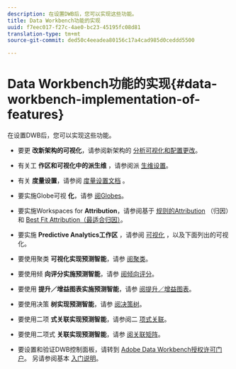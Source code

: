 ```yaml
---
description: 在设置DWB后，您可以实现这些功能。
title: Data Workbench功能的实现
uuid: f7eec017-f27c-4ae0-bc23-45195fc08d81
translation-type: tm+mt
source-git-commit: ded50c4eeadea80156c17a4cad985d0ceddd5500

---
```



# Data Workbench功能的实现{#data-workbench-implementation-of-features}

在设置DWB后，您可以实现这些功能。

* 要更 **改新架构的可视化**，请参阅新架构的 [分析可视化](https://docs.adobe.com/content/help/en/data-workbench/using/client/analysis-visualizations/c-analysis-vis.html)[和配置更改](../../../home/dwb-implement-overview/dwb-implement-deliver/dwb-implement-config-new-schema.md#concept-9aced98e988b48ebbf9e6607c182d0de)。

* 有关工 **作区和可视化中的派生维** ，请参阅派 [生维设置](../../../home/dwb-implement-overview/dwb-implement-deliver/dwb-implement-derived-dims.md#concept-19a5c554ac3e4bc9b86b9aaca5f8cad6)。

* 有关 **度量设置**，请参阅 [度量设置文档](../../../home/dwb-implement-overview/dwb-implement-configure/dwb-implement-metric-setup.md#concept-f568a931db5b4b62b7b1e7827c7f7bf6) 。

* 要实施Globe可视 **化**，请参 [阅Globes](https://docs.adobe.com/content/help/en/data-workbench/using/client/analysis-visualizations/globes/c-globes.html)。

* 要实施Workspaces for **Attribution**，请参阅基于 [规则的Attribution](https://docs.adobe.com/help/en/data-workbench/using/client/attribution-reports/c-rules-attrib.html) （归因）和 [Best Fit Attribution（最适合归因）](https://docs.adobe.com/help/en/data-workbench/using/client/attribution-reports/c-attrib-algorithmic.html)。

* 要实施 **Predictive Analytics工作区** ，请参阅 [可视化](https://docs.adobe.com/content/help/en/data-workbench/using/client/visualizations/c-vis.html) ，以及下面列出的可视化。

* 要使用聚类 **可视化实现预测智能**，请参 [阅聚类](https://docs.adobe.com/help/en/data-workbench/using/client/analysis-visualizations/visitor-cluster/c-visitor-cluster.html)。

* 要使用倾 **向评分实施预测智能**，请参 [阅倾向评分](https://docs.adobe.com/content/help/en/data-workbench/using/client/analysis-visualizations/visitor-propensity/c-visitor-propensity.html)。

* 要使用 **提升／增益图表实施预测智能**，请参 [阅提升／增益图表](https://docs.adobe.com/content/help/en/data-workbench/using/client/analysis-visualizations/visitor-propensity/c-propensity-gain-lift-chart.html)。

* 要使用决策 **树实现预测智能**，请参 [阅决策树](https://docs.adobe.com/content/help/en/data-workbench/using/client/analysis-visualizations/decision-trees/c-decision-trees.html)。

* 要使用二项 **式关联实现预测智能**，请参阅二 [项式关联](https://docs.adobe.com/content/help/en/data-workbench/using/client/analysis-visualizations/correlation-analysis/c-correlation-analysis.html)。

* 要使用二项式 **关联实现预测智能**，请参 [阅关联矩阵](https://docs.adobe.com/content/help/en/data-workbench/using/client/analysis-visualizations/correlation-analysis/c-correlation-analysis.html)。

* 要设置和验证DWB控制面板，请转到 [Adobe Data Workbench授权许可门户](https://license.visualsciences.com/License/#documentation)。 另请参阅基本 [入门说明](../../../home/dwb-implement-overview/dwb-implement-provision/dwb-implement-onboarding.md#concept-e93aba41b26a410f959c5ca7f8e33355)。

